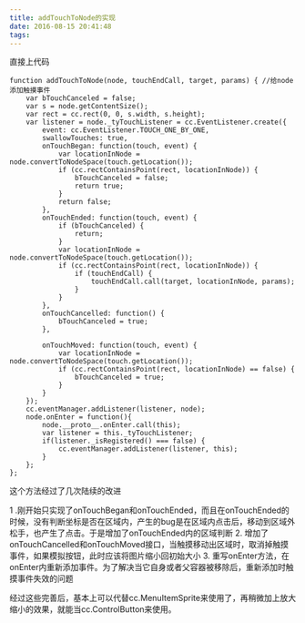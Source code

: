 ```yaml
---
title: addTouchToNode的实现
date: 2016-08-15 20:41:48
tags:
---
```

直接上代码

```
function addTouchToNode(node, touchEndCall, target, params) { //给node添加触摸事件
	var bTouchCanceled = false;
	var s = node.getContentSize();
	var rect = cc.rect(0, 0, s.width, s.height);
	var listener = node._tyTouchListener = cc.EventListener.create({
		event: cc.EventListener.TOUCH_ONE_BY_ONE,
		swallowTouches: true,
		onTouchBegan: function(touch, event) {
			var locationInNode = node.convertToNodeSpace(touch.getLocation());
			if (cc.rectContainsPoint(rect, locationInNode)) {
				bTouchCanceled = false;
				return true;
			}
			return false;
		},
		onTouchEnded: function(touch, event) {
			if (bTouchCanceled) {
				return;
			}
			var locationInNode = node.convertToNodeSpace(touch.getLocation());
			if (cc.rectContainsPoint(rect, locationInNode)) {
				if (touchEndCall) {
					touchEndCall.call(target, locationInNode, params);
				}
			}
		},
		onTouchCancelled: function() {
			bTouchCanceled = true;
		},

		onTouchMoved: function(touch, event) {
			var locationInNode = node.convertToNodeSpace(touch.getLocation());
			if (cc.rectContainsPoint(rect, locationInNode) == false) {
				bTouchCanceled = true;
			}
		}
	});
	cc.eventManager.addListener(listener, node);
	node.onEnter = function(){
		node.__proto__.onEnter.call(this);
		var listener = this._tyTouchListener;
		if(listener._isRegistered() === false) {
			cc.eventManager.addListener(listener, this);
		}
	};
};
```

这个方法经过了几次陆续的改进

1 .刚开始只实现了onTouchBegan和onTouchEnded，而且在onTouchEnded的时候，没有判断坐标是否在区域内，产生的bug是在区域内点击后，移动到区域外松手，也产生了点击。于是增加了onTouchEnded内的区域判断
2. 增加了onTouchCancelled和onTouchMoved接口，当触摸移动出区域时，取消掉触摸事件，如果模拟按钮，此时应该将图片缩小回初始大小
3. 重写onEnter方法，在onEnter内重新添加事件。为了解决当它自身或者父容器被移除后，重新添加时触摸事件失效的问题

经过这些完善后，基本上可以代替cc.MenuItemSprite来使用了，再稍微加上放大缩小的效果，就能当cc.ControlButton来使用。